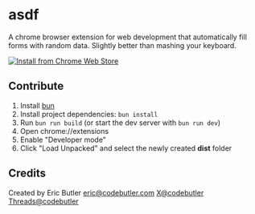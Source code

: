 # asdf

A chrome browser extension for web development that automatically fill forms with random data. Slightly better than mashing your keyboard.

[![Install from Chrome Web Store](https://storage.googleapis.com/web-dev-uploads/image/WlD8wC6g8khYWPJUsQceQkhXSlv1/iNEddTyWiMfLSwFD6qGq.png)](https://chrome.google.com/webstore/detail/mkoahfnpknkpobhmgocjnhhplpcjfjba)

## Contribute

1. Install [bun](https://bun.sh/)
2. Install project dependencies: `bun install`
3. Run `bun run build` (or start the dev server with `bun run dev`)
4. Open chrome://extensions 
5. Enable "Developer mode"
6. Click "Load Unpacked" and select the newly created **dist** folder

## Credits

Created by Eric Butler <eric@codebutler.com> [X@codebutler](https://x.com/@codebutler) [Threads@codebutler](https://threads.net/@codebutler)
